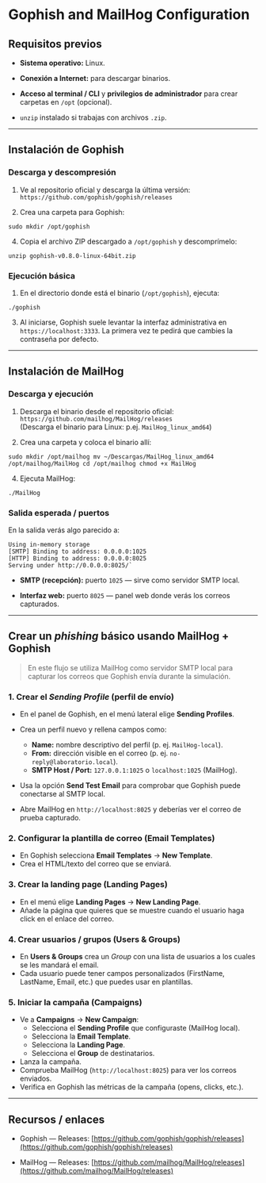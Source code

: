 # Gophish and MailHog Configuration

## Requisitos previos

- **Sistema operativo:** Linux.
    
- **Conexión a Internet:** para descargar binarios.
    
- **Acceso al terminal / CLI** y **privilegios de administrador** para crear carpetas en `/opt` (opcional).
    
- `unzip` instalado si trabajas con archivos `.zip`.
    

---

## Instalación de Gophish

### Descarga y descompresión

1. Ve al repositorio oficial y descarga la última versión: `https://github.com/gophish/gophish/releases`
    
2. Crea una carpeta para Gophish:
```
sudo mkdir /opt/gophish
```

4. Copia el archivo ZIP descargado a `/opt/gophish` y descomprímelo:
```
unzip gophish-v0.8.0-linux-64bit.zip
```

### Ejecución básica

1. En el directorio donde está el binario (`/opt/gophish`), ejecuta:
```
./gophish
```

3. Al iniciarse, Gophish suele levantar la interfaz administrativa en `https://localhost:3333`. La primera vez te pedirá que cambies la contraseña por defecto.

---

## Instalación de MailHog

### Descarga y ejecución

1. Descarga el binario desde el repositorio oficial:  `https://github.com/mailhog/MailHog/releases`  
  (Descarga el binario para Linux: p.ej. `MailHog_linux_amd64`)
    
2. Crea una carpeta y coloca el binario allí:
```
sudo mkdir /opt/mailhog mv ~/Descargas/MailHog_linux_amd64 /opt/mailhog/MailHog cd /opt/mailhog chmod +x MailHog
```

4. Ejecuta MailHog:
```
./MailHog
```

### Salida esperada / puertos
En la salida verás algo parecido a:
```
Using in-memory storage
[SMTP] Binding to address: 0.0.0.0:1025
[HTTP] Binding to address: 0.0.0.0:8025
Serving under http://0.0.0.0:8025/`
```

- **SMTP (recepción):** puerto `1025` — sirve como servidor SMTP local.
    
- **Interfaz web:** puerto `8025` — panel web donde verás los correos capturados.


---

## Crear un _phishing_ básico usando MailHog + Gophish

> En este flujo se utiliza MailHog como servidor SMTP local para capturar los correos que Gophish envía durante la simulación.

### 1. Crear el _Sending Profile_ (perfil de envío)

- En el panel de Gophish, en el menú lateral elige **Sending Profiles**.
- Crea un perfil nuevo y rellena campos como:
    - **Name:** nombre descriptivo del perfil (p. ej. `MailHog-local`).
    - **From:** dirección visible en el correo (p. ej. `no-reply@laboratorio.local`).
    - **SMTP Host / Port:** `127.0.0.1:1025` o `localhost:1025` (MailHog).
    
- Usa la opción **Send Test Email** para comprobar que Gophish puede conectarse al SMTP local.

- Abre MailHog en `http://localhost:8025` y deberías ver el correo de prueba capturado.

### 2. Configurar la plantilla de correo (Email Templates)
- En Gophish selecciona **Email Templates** → **New Template**.
- Crea el HTML/texto del correo que se enviará. 
### 3. Crear la landing page (Landing Pages)
- En el menú elige **Landing Pages** → **New Landing Page**.
- Añade la página que quieres que se muestre cuando el usuario haga click en el enlace del correo.

### 4. Crear usuarios / grupos (Users & Groups)

- En **Users & Groups** crea un _Group_ con una lista de usuarios a los cuales se les mandará el email.
- Cada usuario puede tener campos personalizados (FirstName, LastName, Email, etc.) que puedes usar en plantillas.

### 5. Iniciar la campaña (Campaigns)
- Ve a **Campaigns** → **New Campaign**:
    - Selecciona el **Sending Profile** que configuraste (MailHog local).
    - Selecciona la **Email Template**.
    - Selecciona la **Landing Page**.
    - Selecciona el **Group** de destinatarios.
- Lanza la campaña.
- Comprueba MailHog (`http://localhost:8025`) para ver los correos enviados.
- Verifica en Gophish las métricas de la campaña (opens, clicks, etc.).


---
## Recursos / enlaces

- Gophish — Releases: [https://github.com/gophish/gophish/releases](https://github.com/gophish/gophish/releases)
    
- MailHog — Releases: [https://github.com/mailhog/MailHog/releases](https://github.com/mailhog/MailHog/releases)
